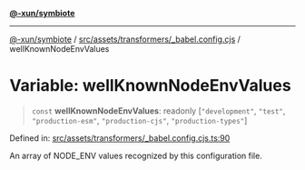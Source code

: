 [**@-xun/symbiote**](../../../../../README.md)

***

[@-xun/symbiote](../../../../../README.md) / [src/assets/transformers/\_babel.config.cjs](../README.md) / wellKnownNodeEnvValues

# Variable: wellKnownNodeEnvValues

> `const` **wellKnownNodeEnvValues**: readonly \[`"development"`, `"test"`, `"production-esm"`, `"production-cjs"`, `"production-types"`\]

Defined in: [src/assets/transformers/\_babel.config.cjs.ts:90](https://github.com/Xunnamius/symbiote/blob/51eddb5973356cb1aa2a534c04d214fae24d5526/src/assets/transformers/_babel.config.cjs.ts#L90)

An array of NODE_ENV values recognized by this configuration file.
